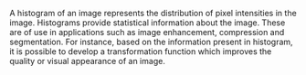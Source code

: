 A histogram of an image represents the distribution of pixel intensities in the image. Histograms provide statistical information about the image. These are of use in applications such as image enhancement, compression and segmentation. For instance, based on the information present in histogram, it is possible to develop a transformation function which improves the quality or visual appearance of an image. 